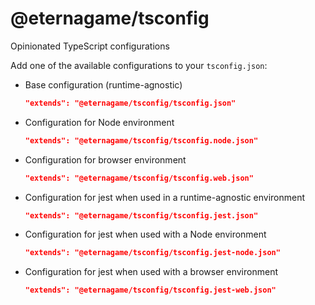 # @eternagame/tsconfig

Opinionated TypeScript configurations

Add one of the available configurations to your `tsconfig.json`:

- Base configuration (runtime-agnostic)
  ```json
  "extends": "@eternagame/tsconfig/tsconfig.json"
  ```
- Configuration for Node environment
  ```json
  "extends": "@eternagame/tsconfig/tsconfig.node.json"
  ```
- Configuration for browser environment
  ```json
  "extends": "@eternagame/tsconfig/tsconfig.web.json"
  ```
- Configuration for jest when used in a runtime-agnostic environment
  ```json
  "extends": "@eternagame/tsconfig/tsconfig.jest.json"
  ```
- Configuration for jest when used with a Node environment
  ```json
  "extends": "@eternagame/tsconfig/tsconfig.jest-node.json"
  ```
- Configuration for jest when used with a browser environment
  ```json
  "extends": "@eternagame/tsconfig/tsconfig.jest-web.json"
  ```
